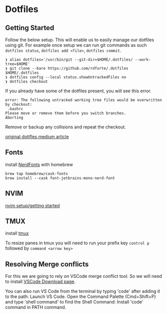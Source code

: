 # Dotfiles

## Getting Started
Follow the below setup. This will enable us to easily manage our dotfiles using git. For example once setup we can run git commands as such `dotfiles status`, `dotfiles add <file>`, `dotfiles commit`.
```
❯ alias dotfiles='/usr/bin/git --git-dir=$HOME/.dotfiles/ --work-tree=$HOME'
❯ git clone --bare https://github.com/rdforte/.dotfiles $HOME/.dotfiles
❯ dotfiles config --local status.showUntrackedFiles no
❯ dotfiles checkout
```
If you already have some of the dotfiles present, you will see this error.
```
error: The following untracked working tree files would be overwritten by checkout:
 .bashrc
Please move or remove them before you switch branches.
Aborting
```
Remove or backup any collisions and repeat the checkout.

[original dotifles medium article](https://medium.com/@simontoth/best-way-to-manage-your-dotfiles-2c45bb280049)

## Fonts
install [NerdFonts](https://github.com/ryanoasis/nerd-fonts) with homebrew
```
brew tap homebrew/cask-fonts
brew install --cask font-jetbrains-mono-nerd-font
```

## NVIM
[nvim setup/getting started](./.config/nvim/README.md)

## TMUX
install [tmux](https://formulae.brew.sh/formula/tmux)

To resize panes in tmux you will need to run your prefix key `control p` followed by `command <arrow key>`

## Resolving Merge conflicts

For this we are going to rely on VSCode merge conflict tool. So we will need to install [VSCode Download page](https://code.visualstudio.com/download).

You can also run VS Code from the terminal by typing 'code' after adding it to the path: Launch VS Code. 
Open the Command Palette (Cmd+Shift+P) and type 'shell command' to find the Shell Command: Install 'code' command in PATH command.

